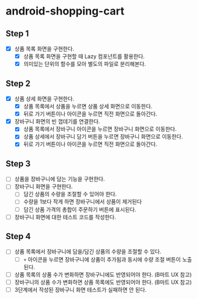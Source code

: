 # android-shopping-cart

## Step 1
- [x] 상품 목록 화면을 구현한다.
  - [x] 상품 목록 화면을 구현할 때 Lazy 컴포넌트를 활용한다.
  - [x] 의미있는 단위의 함수를 모아 별도의 파일로 분리해본다.

## Step 2
- [x] 상품 상세 화면을 구현한다.
  - [x] 상품 목록에서 상품을 누르면 상품 상세 화면으로 이동한다.
  - [x] 뒤로 가기 버튼이나 아이콘을 누르면 직전 화면으로 돌아간다.
- [x] 장바구니 화면의 빈 껍데기를 연결한다.
  - [x] 상품 목록에서 장바구니 아이콘을 누르면 장바구니 화면으로 이동한다.
  - [x] 상품 상세에서 장바구니 담기 버튼을 누르면 장바구니 화면으로 이동한다.
  - [x] 뒤로 가기 버튼이나 아이콘을 누르면 직전 화면으로 돌아간다.

## Step 3
- [ ] 상품을 장바구니에 담는 기능을 구현한다.
- [ ] 장바구니 화면을 구현한다.
  - [ ] 담긴 상품의 수량을 조절할 수 있어야 한다.
  - [ ] 수량을 1보다 작게 하면 장바구니에서 상품이 제거된다
  - [ ] 담긴 상품 가격의 총합이 주문하기 버튼에 표시된다.
- [ ] 장바구니 화면에 대한 테스트 코드를 작성한다.

## Step 4
- [ ] 상품 목록에서 장바구니에 담을/담긴 상품의 수량을 조절할 수 있다.
  - [ ] `+` 아이콘을 누르면 장바구니에 상품이 추가됨과 동시에 수량 조절 버튼이 노출된다.
- [ ] 상품 목록의 상품 수가 변화하면 장바구니에도 반영되어야 한다. (B마트 UX 참고)
- [ ] 장바구니의 상품 수가 변화하면 상품 목록에도 반영되어야 한다. (B마트 UX 참고)
- [ ] 3단계에서 작성된 장바구니 화면 테스트가 실패하면 안 된다.
